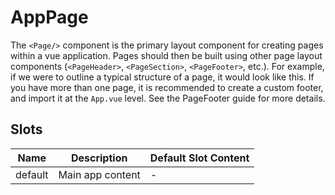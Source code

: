 # AppPage

The `<Page/>` component is the primary layout component for creating pages within a vue application. Pages should then be built using other page layout components (`<PageHeader>`, `<PageSection>`, `<PageFooter>`, etc.). For example, if we were to outline a typical structure of a page, it would look like this. If you have more than one page, it is recommended to create a custom footer, and import it at the `App.vue` level. See the PageFooter guide for more details.

## Slots

<!-- @vuese:AppPage:slots:start -->

| Name    | Description      | Default Slot Content |
| ------- | ---------------- | -------------------- |
| default | Main app content | -                    |

<!-- @vuese:AppPage:slots:end -->
